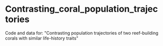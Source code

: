 # Contrasting_coral_population_trajectories
Code and data for: "Contrasting population trajectories of two reef-building corals with similar life-history traits"

